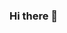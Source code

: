 ### Hi there 👋

<!--
**Deval12341234/Deval12341234** is a ✨ _special_ ✨ repository because its `README.md` (this file) appears on your GitHub profile.

Here are some ideas to get you started:

- 🔭 I’m currently working on myself
- 🌱 I’m currently learning to code
- 👯 I’m looking to collaborate with some friends
- 🤔 I’m looking for help with friends
- 💬 Ask me about my hobbies
- 📫 How to reach me: instagram I'd :: deval__2002
- 😄 Pronouns: ...
- ⚡ Fun fact: what if it turns out better than you imagine 
-->
